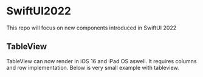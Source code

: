 # SwiftUI2022
This repo will focus on new components introduced in SwiftUI 2022

## TableView

TableView can now render in iOS 16 and iPad OS aswell. It requires columns and row implementation.
Below is very small example with tableview.
